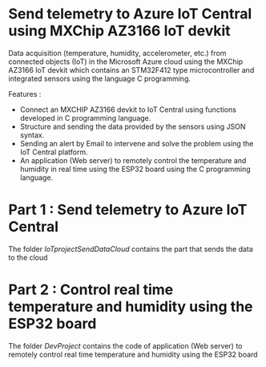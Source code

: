 # Send telemetry to Azure IoT Central using MXChip AZ3166 IoT devkit

Data acquisition (temperature, humidity, accelerometer, etc.) from connected objects (IoT) in the Microsoft Azure cloud using the MXChip AZ3166 IoT devkit which contains an STM32F412 type microcontroller and integrated sensors using the language C programming.

Features :
- Connect an MXCHIP AZ3166 devkit to IoT Central using functions developed in C programming language.
- Structure and sending the data provided by the sensors using JSON syntax.
- Sending an alert by Email to intervene and solve the problem using the IoT Central platform.
- An application (Web server) to remotely control the temperature and humidity in real time using the ESP32 board using the C programming language.

# Part 1 : Send telemetry to Azure IoT Central

The folder *IoTprojectSendDataCloud* contains the part that sends the data to the cloud

# Part 2 : Control real time temperature and humidity using the ESP32 board

The folder *DevProject* contains the code of application (Web server) to remotely control real time temperature and humidity using the ESP32 board
